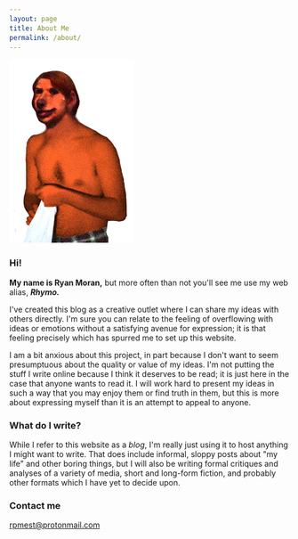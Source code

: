 ```yaml
---
layout: page
title: About Me
permalink: /about/
---
```

![Rhymo](/images/Rhymo.png "Rhymo")

### Hi!
**My name is Ryan Moran,**
but more often than not you'll see me use my web alias, __*Rhymo.*__

I've created this blog as a creative outlet where I can share my ideas with others directly. I'm sure you can relate to the feeling of overflowing with ideas or emotions without a satisfying avenue for expression; it is that feeling precisely which has spurred me to set up this website. 

I am a bit anxious about this project, in part because I don't want to seem presumptuous about the quality or value of my ideas. I'm not putting the stuff I write online because I think it deserves to be read; it is just here in the case that anyone wants to read it. I will work hard to present my ideas in such a way that you may enjoy them or find truth in them, but this is more about expressing myself than it is an attempt to appeal to anyone. 


### What do I write?

While I refer to this website as a _blog_, I'm really just using it to host anything I might want to write. That does include informal, sloppy posts about "my life" and other boring things, but I will also be writing formal critiques and analyses of a variety of media, short and long-form fiction, and probably other formats which I have yet to decide upon.

### Contact me

[rpmest@protonmail.com](mailto:rpmest@protonmail.com)
